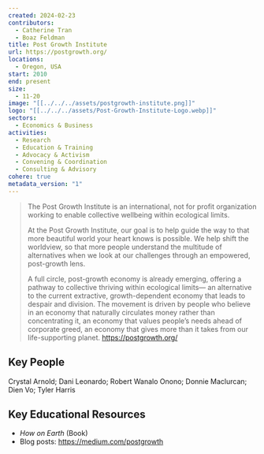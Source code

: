 ```yaml
---
created: 2024-02-23
contributors:
  - Catherine Tran
  - Boaz Feldman
title: Post Growth Institute
url: https://postgrowth.org/
locations:
  - Oregon, USA
start: 2010
end: present
size:
  - 11-20
image: "[[../../../assets/postgrowth-institute.png]]"
logo: "[[../../../assets/Post-Growth-Institute-Logo.webp]]"
sectors:
  - Economics & Business
activities:
  - Research
  - Education & Training
  - Advocacy & Activism
  - Convening & Coordination
  - Consulting & Advisory
cohere: true
metadata_version: "1"
---
```

>The Post Growth Institute is an international, not for profit organization working to enable collective wellbeing within ecological limits.
>
>At the Post Growth Institute, our goal is to help guide the way to that more beautiful world your heart knows is possible. We help shift the worldview, so that more people understand the multitude of alternatives when we look at our challenges through an empowered, post-growth lens.
>
>A full circle, post-growth economy is already emerging, offering a pathway to collective thriving within ecological limits— an alternative to the current extractive, growth-dependent economy that leads to despair and division. The movement is driven by people who believe in an economy that naturally circulates money rather than concentrating it, an economy that values people’s needs ahead of corporate greed, an economy that gives more than it takes from our life-supporting planet.
https://postgrowth.org/

## Key People

Crystal Arnold; Dani Leonardo; Robert Wanalo Onono; Donnie Maclurcan; Dien Vo; Tyler Harris

## Key Educational Resources

- *How on Earth* (Book)  
- Blog posts: https://medium.com/postgrowth












